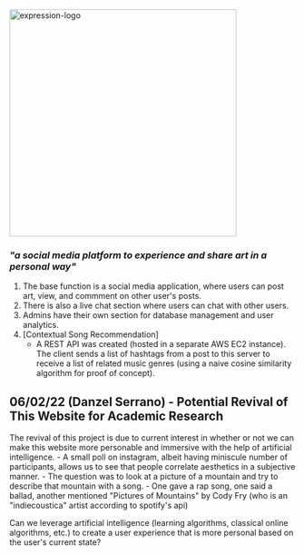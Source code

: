 <img src="https://user-images.githubusercontent.com/23386030/171668679-3e982fbd-1116-4403-bdce-6a867f97b87c.png" alt="expression-logo" width="400">

### _"a social media platform to experience and share art in a personal way"_

1. The base function is a social media application, where users can post art, view, and commment on other user's posts.
2. There is also a live chat section where users can chat with other users.
3. Admins have their own section for database management and user analytics.
4. \[Contextual Song Recommendation\] 
    - A REST API was created (hosted in a separate AWS EC2 instance). The client sends a list of hashtags from a post to this server to receive a list of related music genres (using a naive cosine similarity algorithm for proof of concept).

## 06/02/22 (Danzel Serrano) - Potential Revival of This Website for Academic Research
The revival of this project is due to current interest in whether or not we can make this website more personable and immersive with the help of artificial intelligence.
    - A small poll on instagram, albeit having miniscule number of participants, allows us to see that people correlate aesthetics in a subjective manner.
    - The question was to look at a picture of a mountain and try to describe that mountain with a song.
    - One gave a rap song, one said a ballad, another mentioned "Pictures of Mountains" by Cody Fry (who is an "indiecoustica" artist according to spotify's api)
    
Can we leverage artificial intelligence (learning algorithms, classical online algorithms, etc.) to create a user experience that is more personal based on the user's current state?
